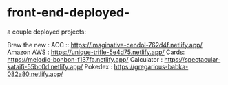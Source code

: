 # front-end-deployed-
a couple deployed projects:

Brew the new : ACC :: https://imaginative-cendol-762d4f.netlify.app/
Amazon AWS : https://unique-trifle-5e4d75.netlify.app/
Cards: https://melodic-bonbon-f137fa.netlify.app/
Calculator : https://spectacular-kataifi-55bc0d.netlify.app/
Pokedex : https://gregarious-babka-082a80.netlify.app/
